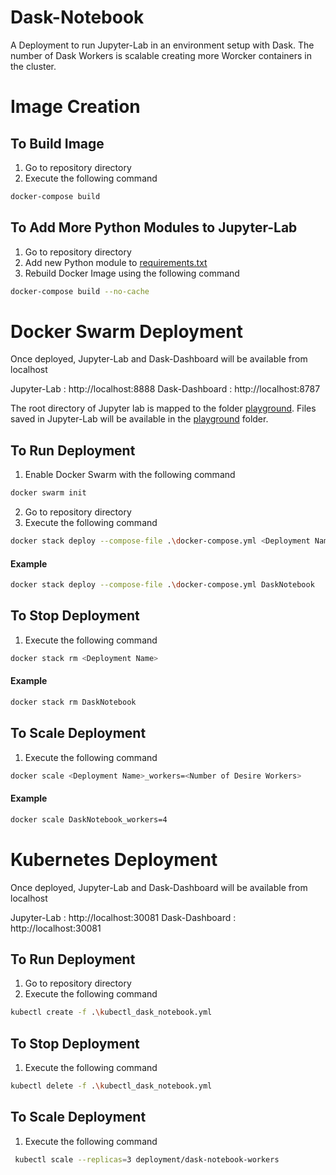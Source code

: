 # Dask-Notebook
A Deployment to run Jupyter-Lab in an environment setup with Dask. The number of Dask Workers is scalable creating more Worcker containers in the cluster.

# Image Creation
## To Build Image
1. Go to repository directory
2. Execute the following command
```bash
docker-compose build
```
## To Add More Python Modules to Jupyter-Lab
1. Go to repository directory
2. Add new Python module to [requirements.txt](./requirements.txt) 
3. Rebuild Docker Image using the following command 
```bash
docker-compose build --no-cache
 ```

# Docker Swarm Deployment
Once deployed, Jupyter-Lab and Dask-Dashboard will be available from localhost

Jupyter-Lab : http://localhost:8888
Dask-Dashboard : http://localhost:8787

The root directory of Jupyter lab is mapped to the folder [playground](./playground). Files saved in Jupyter-Lab will be available in the [playground](./playground) folder. 

## To Run Deployment
1. Enable Docker Swarm with the following command
```bash
docker swarm init
```
2. Go to repository directory
3. Execute the following command
```bash
docker stack deploy --compose-file .\docker-compose.yml <Deployment Name>
```
#### Example
```bash
docker stack deploy --compose-file .\docker-compose.yml DaskNotebook
```

## To Stop Deployment
1. Execute the following command
```bash
docker stack rm <Deployment Name>
 ```
#### Example
```bash
docker stack rm DaskNotebook
```
 
## To Scale Deployment
1. Execute the following command
```bash
docker scale <Deployment Name>_workers=<Number of Desire Workers>
 ```
#### Example
```bash
docker scale DaskNotebook_workers=4
 ```


# Kubernetes Deployment
Once deployed, Jupyter-Lab and Dask-Dashboard will be available from localhost

Jupyter-Lab : http://localhost:30081
Dask-Dashboard : http://localhost:30081

## To Run Deployment
1. Go to repository directory
2. Execute the following command
```bash
kubectl create -f .\kubectl_dask_notebook.yml
```

## To Stop Deployment
1. Execute the following command
```bash
kubectl delete -f .\kubectl_dask_notebook.yml
 ```
 
## To Scale Deployment
1. Execute the following command
```bash
 kubectl scale --replicas=3 deployment/dask-notebook-workers
 ```

